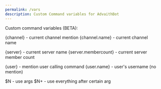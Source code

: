 ```yaml
---
permalink: /vars
description: Custom Command variables for AdvaithBot
---
```


Custom command variables (BETA):

{channel} - current channel mention
{channel.name} - current channel name

{server} - current server name
{server.membercount} - current server member count

{user} - mention user calling command
{user.name} - user's username (no mention)

$N - use args
$N+ - use everything after certain arg
